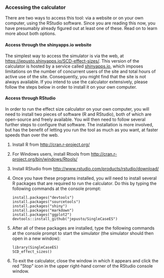 ### Accessing the calculator

There are two ways to access this tool: via a website or on your own
computer, using the RStudio software. Since you are reading this now,
you have presumably already figured out at least one of these. Read on
to learn more about both options.

#### Access through the shinyapps.io website

The simplest way to access the simulator is via the web, at
<https://jepusto.shinyapps.io/SCD-effect-sizes/>. This version of the
calculator is hosted by a service called
[shinyapps.io](https://www.shinyapps.io/), which imposes limitations on
the number of concurrent users of the site and total hours of active use
of the site. Consequently, you might find that the site is not always
available. If you intend to use the calculator extensively, please
follow the steps below in order to install it on your own computer.

#### Access through RStudio

In order to run the effect size calculator on your own computer, you
will need to install two pieces of software (R and RStudio), both of
which are open-source and freely available. You will then need to follow
several further steps to configure that software. The installation is
more involved, but has the benefit of letting you run the tool as much
as you want, at faster speeds than over the web.

1.  Install R from <http://cran.r-project.org/>
2.  For Windows users, install Rtools from
    <http://cran.r-project.org/bin/windows/Rtools/>
3.  Install RStudio from
    <http://www.rstudio.com/products/rstudio/download/>
4.  Once you have these programs installed, you will need to install
    several R packages that are required to run the calculator. Do this
    by typing the following commands at the console prompt:

        install.packages("devtools")
        install.packages("sourcetools")
        install.packages("shiny")
        install.packages("markdown")
        install.packages("ggplot2")
        devtools::install_github("jepusto/SingleCaseES")

5.  After all of these packages are installed, type the following
    commands at the console prompt to start the simulator (the simulator
    should then open in a new window):

        library(SingleCaseES)
        SCD_effect_sizes()

6.  To exit the calculator, close the window in which it appears and
    click the red "Stop" icon in the upper right-hand corner of the
    RStudio console window.
